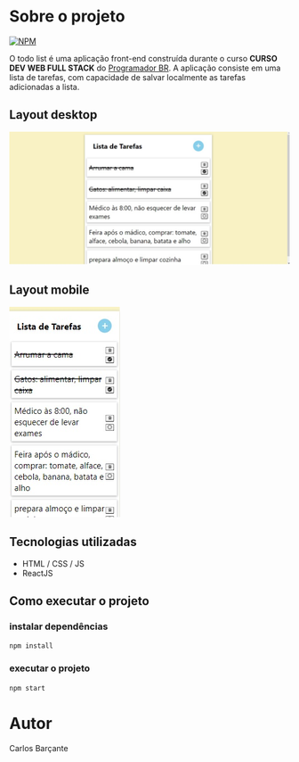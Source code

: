 # Sobre o projeto

[![NPM](https://img.shields.io/github/license/CarlosBarcante/todo-list)](https://github.com/CarlosBarcante/todo-list/blob/master/LICENSE)

O todo list é uma aplicação front-end construída durante o curso **CURSO DEV WEB
FULL STACK** do [Programador BR](https://programadorbr.com).
A aplicação consiste em uma lista de tarefas, com capacidade de salvar localmente as tarefas adicionadas a lista.

## Layout desktop

![Desktop](https://github.com/CarlosBarcante/todo-list/blob/master/images/desktop.jpg)

## Layout mobile

![Mobile](https://github.com/CarlosBarcante/todo-list/blob/master/images/Mobile.jpg)

## Tecnologias utilizadas
- HTML / CSS / JS
- ReactJS

## Como executar o projeto



### instalar dependências
```
npm install
```

### executar o projeto
```
npm start
```

# Autor

Carlos Barçante
